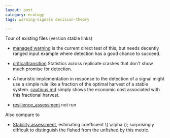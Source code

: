 ```yaml
---
layout: post
category: ecology
tags: warning-signals decision-theory

---
```


Tour of existing files (version stable links)

* [managed warning](https://github.com/cboettig/pdg-control/blob/e6aaf0ba27e4280cbbb04d5ecfeb9b18f158ca77/inst/examples/managed_warning.md) is the current direct test of this, but needs decently ranged input example where detection has a good chance to succeed.  

* [criticaltransition](https://github.com/cboettig/pdg-control/blob/e6aaf0ba27e4280cbbb04d5ecfeb9b18f158ca77/inst/examples/criticaltransition.md) Statistics across replicate crashes that don't show much promise for detection.

* A heuristic implementation in response to the detection of a signal might use a simple rule like a fraction of the optimal harvest of a stable system.  [cautious.md](
) simply shows the economic cost associated with this fractional harvest.


* [resilience_assessment](https://github.com/cboettig/pdg-control/blob/e6aaf0ba27e4280cbbb04d5ecfeb9b18f158ca77/inst/examples/resilience_assessment.Rmd) not run


Also compare to 

* [Stability assessment](https://github.com/cboettig/pdg-control/blob/e6aaf0ba27e4280cbbb04d5ecfeb9b18f158ca77/inst/examples/stability.md), estimating coefficient \\( \alpha \\); surprisingly difficult to distinguish the fished from the unfished by this metric.  
